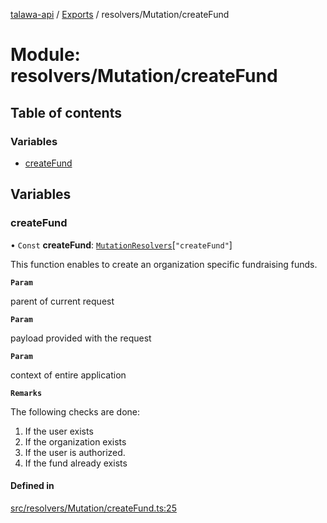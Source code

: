 [talawa-api](../README.md) / [Exports](../modules.md) / resolvers/Mutation/createFund

# Module: resolvers/Mutation/createFund

## Table of contents

### Variables

- [createFund](resolvers_Mutation_createFund.md#createfund)

## Variables

### createFund

• `Const` **createFund**: [`MutationResolvers`](types_generatedGraphQLTypes.md#mutationresolvers)[``"createFund"``]

This function enables to create an organization specific fundraising funds.

**`Param`**

parent of current request

**`Param`**

payload provided with the request

**`Param`**

context of entire application

**`Remarks`**

The following checks are done:
1. If the user exists
2. If the organization exists
3. If the user is authorized.
4. If the fund already exists

#### Defined in

[src/resolvers/Mutation/createFund.ts:25](https://github.com/PalisadoesFoundation/talawa-api/blob/708df7e/src/resolvers/Mutation/createFund.ts#L25)
